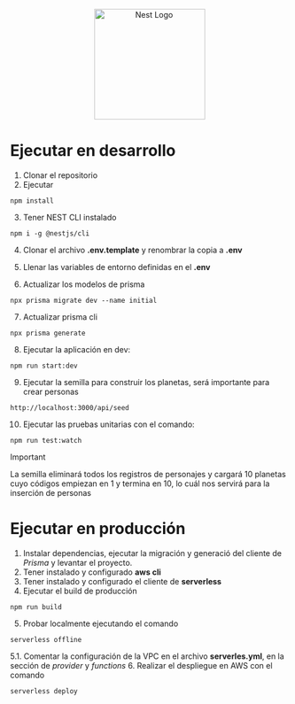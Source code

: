 <p align="center">
  <a href="http://nestjs.com/" target="blank"><img src="https://nestjs.com/img/logo-small.svg" width="200" alt="Nest Logo" /></a>
</p>

# Ejecutar en desarrollo

1. Clonar el repositorio
2. Ejecutar
```
npm install
```
3. Tener NEST CLI instalado
```
npm i -g @nestjs/cli
```
4. Clonar el archivo __.env.template__ y renombrar la copia a __.env__

5. Llenar las variables de entorno definidas en el __.env__

6. Actualizar los modelos de prisma
```
npx prisma migrate dev --name initial
```

7. Actualizar prisma cli
```
npx prisma generate
```

8. Ejecutar la aplicación en dev:
```
npm run start:dev
```

9. Ejecutar la semilla para construir los planetas, será importante para crear personas
```
http://localhost:3000/api/seed
```

10. Ejecutar las pruebas unitarias con el comando:
```
npm run test:watch
```

> [!IMPORTANT]
> La semilla eliminará todos los registros de personajes y cargará 10 planetas cuyo códigos empiezan en 1 y termina en 10, lo cuál nos servirá para la inserción de personas

# Ejecutar en producción
1. Instalar dependencias, ejecutar la migración y generació del cliente de *Prisma* y levantar el proyecto.
2. Tener instalado y configurado __aws cli__
3. Tener instalado y configurado el cliente de __serverless__
4. Ejecutar el build de producción
```
npm run build
```
5. Probar localmente ejecutando el comando
```
serverless offline
```
5.1. Comentar la configuración de la VPC en el archivo __serverles.yml__, en la sección de *provider* y *functions*
6. Realizar el despliegue en AWS con el comando
```
serverless deploy
```